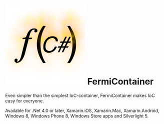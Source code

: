 ![alt tag](https://github.com/Sankra/FermiContainer/blob/master/logo%402x.png) FermiContainer
==============



Even simpler than the simplest IoC-container, FermiContainer makes IoC easy for everyone.

Available for .Net 4.0 or later, Xamarin.iOS, Xamarin.Mac, Xamarin.Android, Windows 8, Windows Phone 8, Windows Store apps and Silverlight 5.

